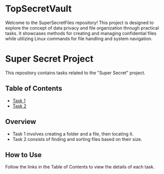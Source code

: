 # TopSecretVault
Welcome to the SuperSecretFiles repository! This project is designed to explore the concept of data privacy and file organization through practical tasks. It showcases methods for creating and managing confidential files while utilizing Linux commands for file handling and system navigation.

# Super Secret Project

This repository contains tasks related to the "Super Secret" project.

## Table of Contents
- [Task 1](docs/task_1.md)
- [Task 2](docs/task_2.md)

## Overview
- Task 1 involves creating a folder and a file, then locating it.
- Task 2 consists of finding and sorting files based on their size.

## How to Use
Follow the links in the Table of Contents to view the details of each task.

